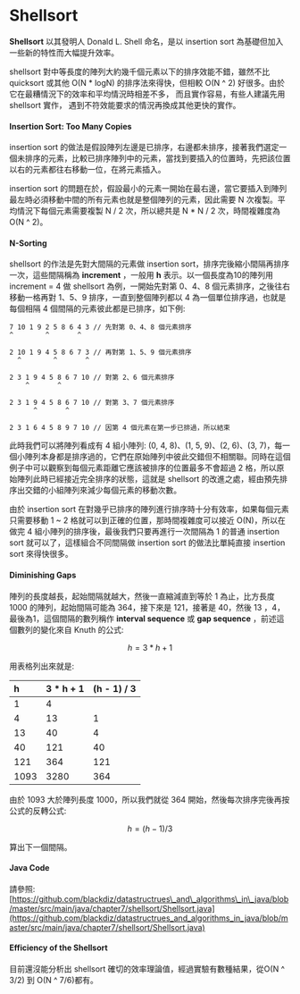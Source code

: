 # Shellsort

**Shellsort** 以其發明人 Donald L. Shell 命名，是以 insertion sort 為基礎但加入一些新的特性而大幅提升效率。

shellsort 對中等長度的陣列大約幾千個元素以下的排序效能不錯，雖然不比 quicksort 或其他 O\(N \* logN\) 的排序法來得快，但相較 O\(N ^ 2\) 好很多。由於它在最糟情況下的效率和平均情況時相差不多， 而且實作容易，有些人建議先用 shellsort 實作， 遇到不符效能要求的情況再換成其他更快的實作。

#### Insertion Sort: Too Many Copies

insertion sort 的做法是假設陣列左邊是已排序，右邊都未排序，接著我們選定一個未排序的元素，比較已排序陣列中的元素，當找到要插入的位置時，先把該位置以右的元素都往右移動一位，在將元素插入。

insertion sort 的問題在於，假設最小的元素一開始在最右邊，當它要插入到陣列最左時必須移動中間的所有元素也就是整個陣列的元素，因此需要 N 次複製。平均情況下每個元素需要複製 N / 2 次，所以總共是 N \* N / 2 次，時間複雜度為 O\(N ^ 2\)。

#### N-Sorting

shellsort 的作法是先對大間隔的元素做 insertion sort，排序完後縮小間隔再排序一次，這些間隔稱為 **increment** ，一般用 **h** 表示。以一個長度為10的陣列用 increment = 4 做 shellsort 為例，一開始先對第 0、4、8 個元素排序，之後往右移動一格再對 1、5、9 排序，一直到整個陣列都以 4 為一個單位排序過，也就是每個相隔 4 個間隔的元素彼此都是已排序，如下例:

```text
7 10 1 9 2 5 8 6 4 3 // 先對第 0、4、8 個元素排序
^        ^       ^

2 10 1 9 4 5 8 6 7 3 // 再對第 1、5、9 個元素排序
  ^        ^       ^
  
2 3 1 9 4 5 8 6 7 10 // 對第 2、6 個元素排序
    ^       ^
     
2 3 1 9 4 5 8 6 7 10 // 對第 3、7 個元素排序
      ^       ^
      
2 3 1 6 4 5 8 9 7 10 // 因第 4 個元素在第一步已排過，所以結束
```

此時我們可以將陣列看成有 4 組小陣列: \(0, 4, 8\)、\(1, 5, 9\)、\(2, 6\)、\(3, 7\)，每一個小陣列本身都是排序過的，它們在原始陣列中彼此交錯但不相關聯。同時在這個例子中可以觀察到每個元素距離它應該被排序的位置最多不會超過 2 格，所以原始陣列此時已經接近完全排序的狀態，這就是 shellsort 的改進之處，經由預先排序出交錯的小組陣列來減少每個元素的移動次數。

由於  insertion sort 在對幾乎已排序的陣列進行排序時十分有效率，如果每個元素只需要移動 1 ~ 2 格就可以到正確的位置，那時間複雜度可以接近 O\(N\)，所以在做完 4 組小陣列的排序後，最後我們只要再進行一次間隔為 1 的普通 insertion sort 就可以了，這樣組合不同間隔做 insertion sort 的做法比單純直接 insertion sort 來得快很多。

#### Diminishing Gaps

陣列的長度越長，起始間隔就越大，然後一直縮減直到等於 1 為止，比方長度 1000 的陣列，起始間隔可能為 364，接下來是 121，接著是 40，然後 13 ，4，最後為1，這個間隔的數列稱作 **interval sequence** 或 **gap sequence** ，前述這個數列的變化來自 Knuth 的公式:

$$
h = 3 * h + 1
$$

用表格列出來就是:

| h | 3 \* h + 1 | \(h - 1\) / 3 |
| :--- | :--- | :--- |
| 1 | 4 |  |
| 4 | 13 | 1 |
| 13 | 40 | 4 |
| 40 | 121 | 40 |
| 121 | 364 | 121 |
| 1093 | 3280 | 364 |

由於 1093 大於陣列長度 1000，所以我們就從 364 開始，然後每次排序完後再按公式的反轉公式:

$$
h = (h - 1) / 3
$$

算出下一個間隔。

#### Java Code

請參照: [https://github.com/blackdiz/datastructrues\_and\_algorithms\_in\_java/blob/master/src/main/java/chapter7/shellsort/Shellsort.java](https://github.com/blackdiz/datastructrues_and_algorithms_in_java/blob/master/src/main/java/chapter7/shellsort/Shellsort.java)

#### Efficiency of the Shellsort

目前還沒能分析出 shellsort 確切的效率理論值，經過實驗有數種結果，從O\(N ^ 3/2\) 到 O\(N ^ 7/6\)都有。



